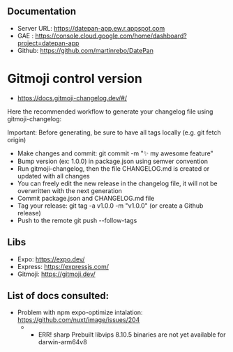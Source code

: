 ## Documentation

- Server URL: https://datepan-app.ew.r.appspot.com
- GAE : https://console.cloud.google.com/home/dashboard?project=datepan-app
- Github: https://github.com/martinrebo/DatePan

# Gitmoji control version

-  https://docs.gitmoji-changelog.dev/#/

Here the recommended workflow to generate your changelog file using gitmoji-changelog:

Important: Before generating, be sure to have all tags locally (e.g. git fetch origin)

- Make changes and commit: git commit -m ":sparkles: my awesome feature"
- Bump version (ex: 1.0.0) in package.json using semver convention
- Run gitmoji-changelog, then the file CHANGELOG.md is created or updated with all changes
- You can freely edit the new release in the changelog file, it will not be overwritten with the next generation
- Commit package.json and CHANGELOG.md file
- Tag your release: git tag -a v1.0.0 -m "v1.0.0" (or create a Github release)
- Push to the remote git push --follow-tags
## Libs
- Expo: https://expo.dev/
- Express: https://expressjs.com/
- Gitmoji: https://gitmoji.dev/

## List of docs consulted: 
- Problem with npm expo-optimize intalation: https://github.com/nuxt/image/issues/204
    - - ERR! sharp Prebuilt libvips 8.10.5 binaries are not yet available for darwin-arm64v8
    

